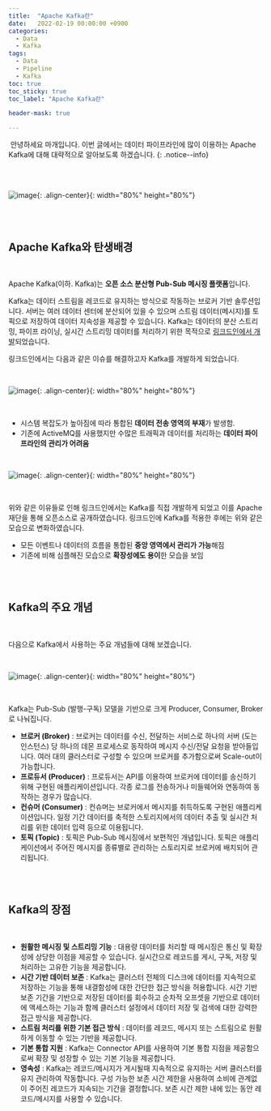 ```yaml
---
title:  "Apache Kafka란"
date:   2022-02-19 00:00:00 +0900
categories:
  - Data
  - Kafka
tags:
  - Data
  - Pipeline
  - Kafka
toc: true
toc_sticky: true
toc_label: "Apache Kafka란"

header-mask: true

---
```




&nbsp;안녕하세요 마개입니다. 이번 글에서는 데이터 파이프라인에 많이 이용하는 Apache Kafka에 대해 대략적으로 알아보도록 하겠습니다.
{: .notice--info}

<br><br>

![image](https://user-images.githubusercontent.com/78892113/162959332-515c95d4-d3a6-476c-9d28-9a3d79f646eb.png){: .align-center}{: width="80%" height="80%"} 

<br><br>

## Apache Kafka와 탄생배경

<br>

Apache Kafka(이하. Kafka)는 **오픈 소스 분산형 Pub-Sub 메시징 플랫폼**입니다. 

Kafka는 데이터 스트림을 레코드로 유지하는 방식으로 작동하는 브로커 기반 솔루션입니다. 서버는 여러 데이터 센터에 분산되어 있을 수 있으며 스트림 데이터(메시지)를 토픽으로 저장하여 데이터 지속성을 제공할 수 있습니다. Kafka는 데이터의 분산 스트리밍, 파이프 라이닝, 실시간 스트리밍 데이터를 처리하기 위한 목적으로 <u>링크드인에서 개발</u>되었습니다.  

링크드인에서는 다음과 같은 이슈를 해결하고자 Kafka를 개발하게 되었습니다.

<br>

![image](https://user-images.githubusercontent.com/78892113/162960978-6c4afad4-d098-4620-a522-d29ec653f4db.png){: .align-center}{: width="80%" height="80%"} 

<br>

* 시스템 복잡도가 높아짐에 따라 통합된 **데이터 전송 영역의 부재**가 발생함.
* 기존에 ActiveMQ를 사용했지만 수많은 트래픽과 데이터를 처리하는 **데이터 파이프라인의 관리가 어려움**

<br>

![image](https://user-images.githubusercontent.com/78892113/162961650-a33843bc-b713-4f32-8da2-dfdb6a11f793.png){: .align-center}{: width="80%" height="80%"} 

<br>

위와 같은 이유들로 인해 링크드인에서는 Kafka를 직접 개발하게 되었고 이를 Apache 재단을 통해 오픈소스로 공개하였습니다. 링크드인에 Kafka를 적용한 후에는 위와 같은 모습으로 변화하였습니다.

* 모든 이벤트나 데이터의 흐름을 통합된 **중앙 영역에서 관리가 가능**해짐
* 기존에 비해 심플해진 모습으로 **확장성에도 용이**한 모습을 보임

<br><br>

## Kafka의 주요 개념

<br>

다음으로 Kafka에서 사용하는 주요 개념들에 대해 보겠습니다.

<br>

![image](https://user-images.githubusercontent.com/78892113/162962476-43284198-aff5-4d35-9c24-6dc5711715e7.png){: .align-center}{: width="80%" height="80%"} 

<br>

Kafka는 Pub-Sub (발행-구독) 모델을 기반으로 크게 Producer, Consumer, Broker로 나눠집니다.

* **브로커 (Broker)** : 브로커는 데이터를 수신, 전달하는 서비스로 하나의 서버 (도는 인스턴스) 당 하나의 데몬 프로세스로 동작하여 메시지 수신/전달 요청을 받아들입니다. 여러 대의 클러스터로 구성할 수 있으며 브로커를 추가함으로써 Scale-out이 가능합니다.
* **프로듀서 (Producer)** : 프로듀서는 API를 이용하여 브로커에 데이터를 송신하기 위해 구현된 애플리케이션입니다. 각종 로그를 전송하거나 미들웨어와 연동하여 동작하는 경우가 많습니다.
* **컨슈머 (Consumer)**​ : 컨슈머는 브로커에서 메시지를 취득하도록 구현된 애플리케이션입니다. 일정 기간 데이터를 축적한 스토리지에서의 데이터 추출 및 실시간 처리를 위한 데이터 입력 등으로 이용됩니다.
​
* **토픽 (Topic)** : 토픽은 Pub-Sub 메시징에서 보편적인 개념입니다. 토픽은 애플리케이션에서 주어진 메시지를 종류별로 관리하는 스토리지로 브로커에 배치되어 관리됩니다.

<br><br>

## Kafka의 장점

<br>

* **원활한 메시징 및 스트리밍 기능** : 대용량 데이터를 처리할 때 메시징은 통신 및 확장성에 상당한 이점을 제공할 수 있습니다. 실시간으로 레코드를 게시, 구독, 저장 및 처리하는 고유한 기능을 제공합니다.
* **시간 기반 데이터 보존** : Kafka는 클러스터 전체의 디스크에 데이터를 지속적으로 저장하는 기능을 통해 내결함성에 대한 간단한 접근 방식을 허용합니다. 시간 기반 보존 기간을 기반으로 저장된 데이터를 회수하고 순차적  오프셋을 기반으로 데이터에 액세스하는 기능과 함께 클러스터 설정에서 데이터 저장 및 검색에 대한 강력한 접근 방식을 제공합니다.
​
* **스트림 처리를 위한 기본 접근 방식** : 데이터를 레코드, 메시지 또는 스트림으로 원활하게 이동할 수 있는 기반을 제공합니다.
​
* **기본 통합 지원** : Kafka는 Connector API를 사용하여 기본 통합 지점을 제공함으로써 확장 및 성장할 수 있는 기본 기능을 제공합니다.
​
* **영속성** : Kafka는 레코드/메시지가 게시될때 지속적으로 유지하는 서버 클러스터를 유지 관리하여 작동합니다. 구성 가능한 보존 시간 제한을 사용하여 소비에 관계없이 주어진 레코드가 지속되는 기간을 결정합니다. 보존 시간 제한 내에 있는 동안 레코드/메시지를 사용할 수 있습니다. 
​